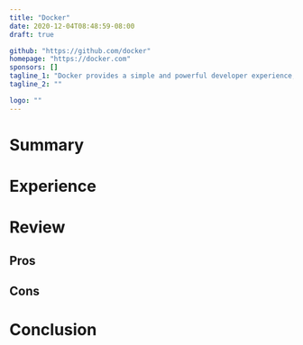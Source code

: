 ```yaml
---
title: "Docker"
date: 2020-12-04T08:48:59-08:00
draft: true

github: "https://github.com/docker"
homepage: "https://docker.com"
sponsors: []
tagline_1: "Docker provides a simple and powerful developer experience, workflows and collaboration for creating applications."
tagline_2: ""

logo: ""
---
```


# Summary

# Experience

# Review

## Pros

## Cons

# Conclusion

